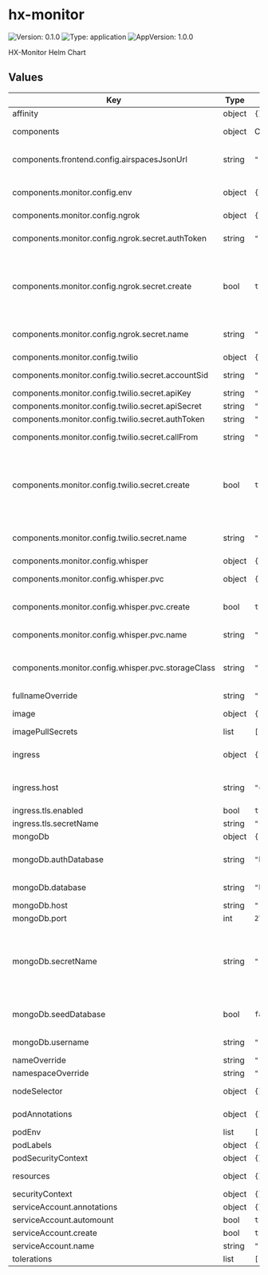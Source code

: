 # hx-monitor

![Version: 0.1.0](https://img.shields.io/badge/Version-0.1.0-informational?style=flat-square) ![Type: application](https://img.shields.io/badge/Type-application-informational?style=flat-square) ![AppVersion: 1.0.0](https://img.shields.io/badge/AppVersion-1.0.0-informational?style=flat-square)

HX-Monitor Helm Chart

## Values

| Key | Type | Default | Description |
|-----|------|---------|-------------|
| affinity | object | `{}` | Pods affinities |
| components | object | Component specification, see below for defaults | HX-Monitor core components |
| components.frontend.config.airspacesJsonUrl | string | `""` | Uses SHV hosted JSON if left empty |
| components.monitor.config.env | object | `{"TWILIO_CALL_LENGTH":36,"TWILIO_PARTIAL_TRANSCRIPTIONS":0,"USE_TWILIO_TRANSCRIPTION":1,"USE_WHISPER_TRANSCRIPTION":0,"WHISPER_DO_MODEL_DOWNLOAD":1,"WHISPER_MODEL":"tiny.en","WHISPER_MODELS_PATH":"./models_whisper"}` | Only envs as specified below will be templated |
| components.monitor.config.ngrok | object | `{"enable":false,"secret":{"authToken":"","create":true,"name":""}}` | ngrok config |
| components.monitor.config.ngrok.secret.authToken | string | `""` | ngrok auth token, used if 'create: true' |
| components.monitor.config.ngrok.secret.create | bool | `true` | Create secret. Set to 'false' if you bring your own secret    Must have key "NGROK_AUTH" |
| components.monitor.config.ngrok.secret.name | string | `""` | Name of your own custom secret |
| components.monitor.config.twilio | object | `{"secret":{"accountSid":"","apiKey":"","apiSecret":"","authToken":"","callFrom":"","create":true,"name":""}}` | Twilio credentials |
| components.monitor.config.twilio.secret.accountSid | string | `""` | Twilio account SID |
| components.monitor.config.twilio.secret.apiKey | string | `""` | Twilio API key  |
| components.monitor.config.twilio.secret.apiSecret | string | `""` | Twilio API secret  |
| components.monitor.config.twilio.secret.authToken | string | `""` | Twilio auth token |
| components.monitor.config.twilio.secret.callFrom | string | `""` | Twilio call from number |
| components.monitor.config.twilio.secret.create | bool | `true` | Create secret. Set to 'false' if you bring your own secret    See secret_twilio.yaml template for required keys |
| components.monitor.config.twilio.secret.name | string | `""` | Name of your own custom secret |
| components.monitor.config.whisper | object | `{"pvc":{"create":true,"name":"","size":"1Gi","storageClass":""}}` | Whisper config |
| components.monitor.config.whisper.pvc | object | `{"create":true,"name":"","size":"1Gi","storageClass":""}` | PVC used for whisper models |
| components.monitor.config.whisper.pvc.create | bool | `true` | Create PVC. Set to 'false' if you bring your own |
| components.monitor.config.whisper.pvc.name | string | `""` | Name of your own custom PVC |
| components.monitor.config.whisper.pvc.storageClass | string | `""` | The following fields are only used if 'create: true' |
| fullnameOverride | string | `""` |  |
| image | object | `{"pullPolicy":"IfNotPresent"}` | Global image definitions |
| imagePullSecrets | list | `[]` |  |
| ingress | object | `{"annotations":{},"className":"","host":"chart-example.local","tls":{"enabled":true,"secretName":""}}` | Ingress configuration, opiniated |
| ingress.host | string | `"chart-example.local"` | Host used for the ingress object (also TLS) |
| ingress.tls.enabled | bool | `true` | Enable TLS |
| ingress.tls.secretName | string | `""` | Certificate secret |
| mongoDb | object | `{"authDatabase":"hx","database":"hx","host":"","port":27017,"secretName":"","seedDatabase":false,"username":""}` | MongoDB config |
| mongoDb.authDatabase | string | `"hx"` | If defined uses custom auth database |
| mongoDb.database | string | `"hx"` | HX monitor database name |
| mongoDb.host | string | `""` | MongoDB host |
| mongoDb.port | int | `27017` | MongoDB port |
| mongoDb.secretName | string | `""` | Name of MongoDB secret containing the password    It needs the key "mongodb-passwords" |
| mongoDb.seedDatabase | bool | `false` | Seed database with initial data (Destructive!) |
| mongoDb.username | string | `""` | MongoDB username |
| nameOverride | string | `""` |  |
| namespaceOverride | string | `""` |  |
| nodeSelector | object | `{}` | Pods node selector |
| podAnnotations | object | `{}` | Global pod configs |
| podEnv | list | `[]` |  |
| podLabels | object | `{}` |  |
| podSecurityContext | object | `{}` |  |
| resources | object | `{}` | Pods resource constraints |
| securityContext | object | `{}` |  |
| serviceAccount.annotations | object | `{}` |  |
| serviceAccount.automount | bool | `true` |  |
| serviceAccount.create | bool | `true` |  |
| serviceAccount.name | string | `""` |  |
| tolerations | list | `[]` | Pods tolerations |

